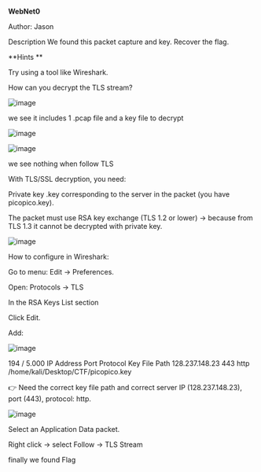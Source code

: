 **WebNet0**

Author: Jason

Description
We found this packet capture and key. Recover the flag.

**Hints **

Try using a tool like Wireshark.

How can you decrypt the TLS stream?

![image](https://github.com/user-attachments/assets/a3f2018c-ba95-4729-bee0-40dc04b12744)

we see it includes 1 .pcap file and a key file to decrypt

![image](https://github.com/user-attachments/assets/ffcac10d-7cb4-4d28-aeb8-4c6d85eca4d3)


![image](https://github.com/user-attachments/assets/66c6152e-e0dd-4942-9499-3cd941a339aa)

we see nothing when follow TLS

With TLS/SSL decryption, you need:

Private key .key corresponding to the server in the packet (you have picopico.key).

The packet must use RSA key exchange (TLS 1.2 or lower) → because from TLS 1.3 it cannot be decrypted with private key.

![image](https://github.com/user-attachments/assets/da2fd1b5-7372-497c-b6a5-af8f2ebe451e)

How to configure in Wireshark:

Go to menu: Edit → Preferences.

Open: Protocols → TLS

In the RSA Keys List section

Click Edit.

Add:



![image](https://github.com/user-attachments/assets/83634560-c09b-4943-b3c5-c15f8efd6953)



194 / 5.000
IP Address Port Protocol Key File Path
128.237.148.23 443 http /home/kali/Desktop/CTF/picopico.key

👉 Need the correct key file path and correct server IP (128.237.148.23), port (443), protocol: http.


![image](https://github.com/user-attachments/assets/45afd122-0393-46da-8bb4-6ae60dd0283c)


Select an Application Data packet.

Right click → select Follow → TLS Stream

finally we found Flag
